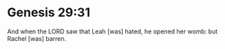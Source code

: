 # Genesis 29:31

And when the LORD saw that Leah [was] hated, he opened her womb: but Rachel [was] barren.